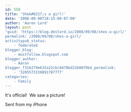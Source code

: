 ```yaml
---
id: 558
title: 'She&#8217;s a girl!'
date: '2008-09-08T18:15:00-07:00'
author: 'Aaron Lord'
layout: post
"guid: 'https://blog.devlord.io/2008/09/08/shes-a-girl/'
permalink: /2008/09/08/shes-a-girl/
activitypub_status:
    - federated
blogger_blog:
    - mustfollow.blogspot.com
blogger_author:
    - Aaron
blogger_f316279e632a22cbc8478bd21b80f9b4_permalink:
    - '3285573159891787777'
categories:
    - Family
---
```


It's official!  We saw a picture!<p>Sent from my iPhone</p><div class="blogger-post-footer"><img width='1' height='1' src='' alt='' /></div>